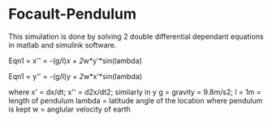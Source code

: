 # Focault-Pendulum
This simulation is done by solving 2 double differential dependant equations in matlab and simulink software.

Eqn1 = x'' = -(g/l)*x + 2*w*y'*sin(lambda)


Eqn1 = y'' = -(g/l)*y + 2*w*x'*sin(lambda)

where x' = dx/dt;
      x'' = d2x/dt2; similarly in y 
      g = gravity = 9.8m/s2;
      l = 1m = length of pendulum
      lambda = latitude angle of the location where pendulum is kept
      w = anglular velocity of earth
